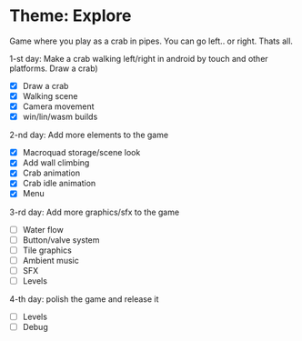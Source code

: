 # Theme: Explore

Game where you play as a crab in pipes. You can go left.. or right. Thats all.

1-st day: Make a crab walking left/right in android by touch and other platforms. Draw a crab)
- [X] Draw a crab
- [X] Walking scene
- [X] Camera movement
- [X] win/lin/wasm builds

2-nd day: Add more elements to the game
- [X] Macroquad storage/scene look
- [X] Add wall climbing
- [X] Crab animation
- [X] Crab idle animation
- [X] Menu

3-rd day: Add more graphics/sfx to the game
- [ ] Water flow
- [ ] Button/valve system
- [ ] Tile graphics
- [ ] Ambient music
- [ ] SFX
- [ ] Levels

4-th day: polish the game and release it
- [ ] Levels
- [ ] Debug
